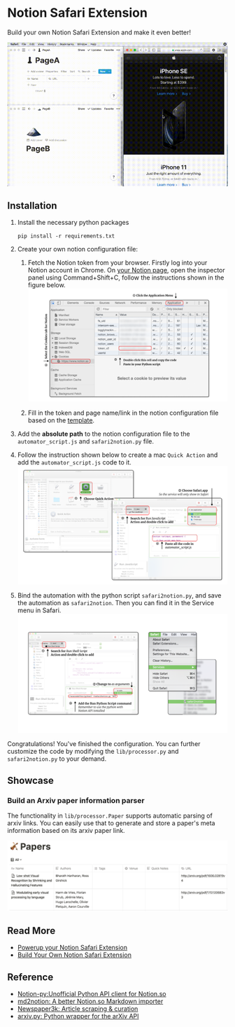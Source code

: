 # Notion Safari Extension
Build your own Notion Safari Extension and make it even better!

![teaser](images/teaser.gif)

## Installation
1. Install the necessary python packages
    ```
    pip install -r requirements.txt
    ```
2. Create your own notion configuration file:
    
    1. Fetch the Notion token from your browser. Firstly log into your Notion account in Chrome. On [your Notion page](Notion.so), open the inspector panel using Command+Shift+C, follow the instructions shown in the figure below.
        ![get-token](images/get-token.png)

    2. Fill in the token and page name/link in the notion configuration file based on the [template](https://github.com/lolipopshock/notion-safari-extension/blob/master/notion-config-example.json). 

3. Add the **absolute path** to the notion configuration file to the `automator_script.js` and `safari2notion.py` file. 

4. Follow the instruction shown below to create a mac `Quick Action` and add the `automator_script.js` code to it. 
    ![create-automation](images/create-automation.png)

5. Bind the automation with the python script `safari2notion.py`, and save the automation as `safari2notion`. Then you can find it in the Service menu in Safari. 
    ![save-automation](images/save-automation.png)

Congratulations! You've finished the configuration. You can further customize the code by modifying the `lib/processor.py` and `safari2notion.py` to your demand. 

## Showcase 

### Build an Arxiv paper information parser 

The functionality in `lib/processor.Paper` supports automatic parsing of arxiv links. You can easily use that to generate and store a paper's meta information based on its arxiv paper link. 

![arxiv-example](images/arxiv-example.png)

## Read More

- [Powerup your Notion Safari Extension](https://www.szj.io/tech/2020/05/04/powerup-safari-notion-extension.html)
- [Build Your Own Notion Safari Extension](https://www.szj.io/tech/2020/04/26/safari-notion-automator.html)

## Reference 

- [Notion-py:Unofficial Python API client for Notion.so](https://github.com/jamalex/notion-py)
- [md2notion: A better Notion.so Markdown importer](https://github.com/Cobertos/md2notion)
- [Newspaper3k: Article scraping & curation](https://github.com/codelucas/newspaper#newspaper3k-article-scraping--curation)
- [arxiv.py: Python wrapper for the arXiv API](https://github.com/lukasschwab/arxiv.py)